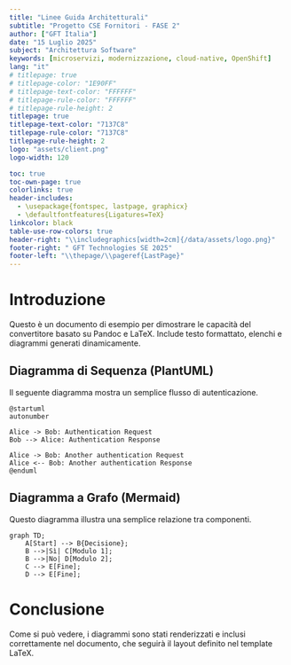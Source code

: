 ```yaml
---
title: "Linee Guida Architetturali"
subtitle: "Progetto CSE Fornitori - FASE 2"
author: ["GFT Italia"]
date: "15 Luglio 2025"
subject: "Architettura Software"
keywords: [microservizi, modernizzazione, cloud-native, OpenShift]
lang: "it"
# titlepage: true
# titlepage-color: "1E90FF"
# titlepage-text-color: "FFFFFF"
# titlepage-rule-color: "FFFFFF"
# titlepage-rule-height: 2
titlepage: true
titlepage-text-color: "7137C8"
titlepage-rule-color: "7137C8"
titlepage-rule-height: 2
logo: "assets/client.png"
logo-width: 120

toc: true
toc-own-page: true
colorlinks: true
header-includes:
  - \usepackage{fontspec, lastpage, graphicx}
  - \defaultfontfeatures{Ligatures=TeX}
linkcolor: black
table-use-row-colors: true
header-right: "\\includegraphics[width=2cm]{/data/assets/logo.png}"
footer-right: " GFT Technologies SE 2025"
footer-left: "\\thepage/\\pageref{LastPage}"
---
```


# Introduzione

Questo è un documento di esempio per dimostrare le capacità del convertitore basato su Pandoc e LaTeX. Include testo formattato, elenchi e diagrammi generati dinamicamente.

## Diagramma di Sequenza (PlantUML)

Il seguente diagramma mostra un semplice flusso di autenticazione.

```plantuml
@startuml
autonumber

Alice -> Bob: Authentication Request
Bob --> Alice: Authentication Response

Alice -> Bob: Another authentication Request
Alice <-- Bob: Another authentication Response
@enduml
```

## Diagramma a Grafo (Mermaid)

Questo diagramma illustra una semplice relazione tra componenti.

```mermaid
graph TD;
    A[Start] --> B{Decisione};
    B -->|Sì| C[Modulo 1];
    B -->|No| D[Modulo 2];
    C --> E[Fine];
    D --> E[Fine];
```

# Conclusione

Come si può vedere, i diagrammi sono stati renderizzati e inclusi correttamente nel documento, che seguirà il layout definito nel template LaTeX.
